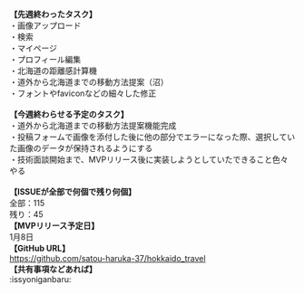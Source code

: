 **【先週終わったタスク】**<br>
・画像アップロード<br>
・検索<br>
・マイページ<br>
・プロフィール編集<br>
・北海道の距離感計算機<br>
・道外から北海道までの移動方法提案（沼）<br>
・フォントやfaviconなどの細々した修正<br>
<br>
**【今週終わらせる予定のタスク】**<br>
・道外から北海道までの移動方法提案機能完成<br>
・投稿フォームで画像を添付した後に他の部分でエラーになった際、選択していた画像のデータが保持されるようにする<br>
・技術面談開始まで、MVPリリース後に実装しようとしていたできること色々やる<br>
<br>
**【ISSUEが全部で何個で残り何個】**<br>
全部：115<br>
残り：45<br>
**【MVPリリース予定日】**<br>
1月8日<br>
**【GitHub URL】**<br>
https://github.com/satou-haruka-37/hokkaido_travel<br>
**【共有事項などあれば】**<br>
 :issyoniganbaru: 
